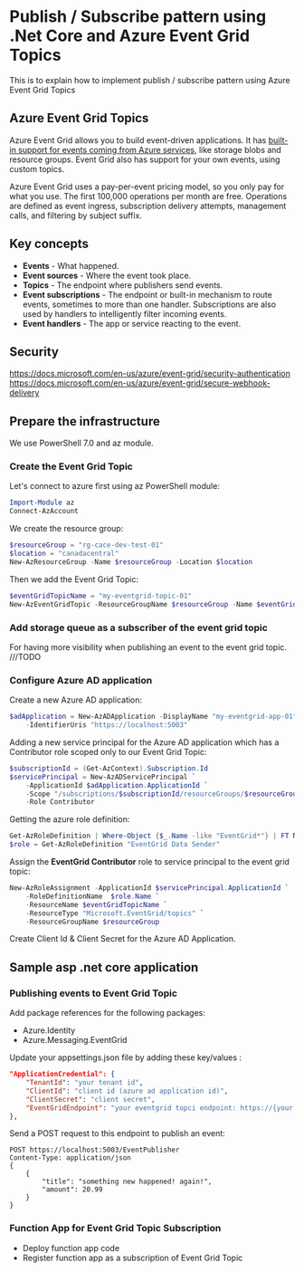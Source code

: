 # Publish / Subscribe pattern using .Net Core and Azure Event Grid Topics
This is to explain how to implement publish / subscribe pattern using Azure Event Grid Topics

## Azure Event Grid Topics
Azure Event Grid allows you to build event-driven applications.
It has [built-in support for events coming from Azure services](https://docs.microsoft.com/en-us/azure/event-grid/overview#event-sources), like storage blobs and resource groups. Event Grid also has support for your own events, using custom topics.

Azure Event Grid uses a pay-per-event pricing model, so you only pay for what you use. The first 100,000 operations per month are free. Operations are defined as event ingress, subscription delivery attempts, management calls, and filtering by subject suffix. 

## Key concepts
* **Events** - What happened.
* **Event sources** - Where the event took place.
* **Topics** - The endpoint where publishers send events.
* **Event subscriptions** - The endpoint or built-in mechanism to route events, sometimes to more than one handler. Subscriptions are also used by handlers to intelligently filter incoming events.
* **Event handlers** - The app or service reacting to the event.

## Security
https://docs.microsoft.com/en-us/azure/event-grid/security-authentication
https://docs.microsoft.com/en-us/azure/event-grid/secure-webhook-delivery

## Prepare the infrastructure
We use PowerShell 7.0 and az module.

### Create the Event Grid Topic
Let's connect to azure first using az PowerShell module:
``` powershell
Import-Module az
Connect-AzAccount
```
We create the resource group:
``` powershell
$resourceGroup = "rg-cace-dev-test-01"
$location = "canadacentral"
New-AzResourceGroup -Name $resourceGroup -Location $location
```

Then we add the Event Grid Topic:
``` powershell
$eventGridTopicName = "my-eventgrid-topic-01"
New-AzEventGridTopic -ResourceGroupName $resourceGroup -Name $eventGridTopicName -Location $location
```

### Add storage queue as a subscriber of the event grid topic
For having more visibility when publishing an event to the event grid topic.
///TODO

### Configure Azure AD application
Create a new Azure AD application:
``` powershell
$adApplication = New-AzADApplication -DisplayName "my-eventgrid-app-01" `
    -IdentifierUris "https://localhost:5003"
```

Adding a new service principal for the Azure AD application which has a Contributor role scoped only to our Event Grid Topic:
``` powershell
$subscriptionId = (Get-AzContext).Subscription.Id
$servicePrincipal = New-AzADServicePrincipal `
    -ApplicationId $adApplication.ApplicationId `
    -Scope "/subscriptions/$subscriptionId/resourceGroups/$resourceGroup/providers/Microsoft.EventGrid/topics/$eventGridTopicName" `
    -Role Contributor
```

Getting the azure role definition:
``` powershell
Get-AzRoleDefinition | Where-Object {$_.Name -like "EventGrid*"} | FT Name, IsCustom, Id
$role = Get-AzRoleDefinition "EventGrid Data Sender"
```

Assign the **EventGrid Contributor** role to service principal to the event grid topic:
``` powershell
New-AzRoleAssignment -ApplicationId $servicePrincipal.ApplicationId `
    -RoleDefinitionName  $role.Name `
    -ResourceName $eventGridTopicName `
    -ResourceType "Microsoft.EventGrid/topics" `
    -ResourceGroupName $resourceGroup
```

Create Client Id & Client Secret for the Azure AD Application.

## Sample asp .net core application 
### Publishing events to Event Grid Topic
Add package references for the following packages:
* Azure.Identity
* Azure.Messaging.EventGrid

Update your appsettings.json file by adding these key/values :
``` json
"ApplicationCredential": {
    "TenantId": "your tenant id",
    "ClientId": "client id (azure ad application id)",
    "ClientSecret": "client secret",
    "EventGridEndpoint": "your eventgrid topci endpoint: https://{your event grid topic name}.{region}-1.eventgrid.azure.net/api/events"
},
```

Send a POST request to this endpoint to publish an event:
```
POST https://localhost:5003/EventPublisher
Content-Type: application/json
{
    {
        "title": "something new happened! again!",
        "amount": 20.99
    }
}
```

### Function App for Event Grid Topic Subscription
* Deploy function app code
* Register function app as a subscription of Event Grid Topic